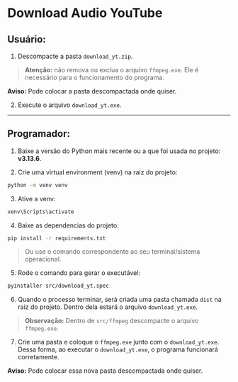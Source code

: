 # Download Audio YouTube

## Usuário:

1. Descompacte a pasta `download_yt.zip`.
   
> **Atenção:** não remova ou exclua o arquivo `ffmpeg.exe`. 
> Ele é necessário para o funcionamento do programa.

**Aviso:** Pode colocar a pasta descompactada onde quiser.

2. Execute o arquivo `download_yt.exe`.

---

## Programador:

1. Baixe a versão do Python mais recente ou a que foi usada no projeto: **v3.13.6**.

2. Crie uma virtual environment (venv) na raiz do projeto:

```bash
python -m venv venv
```

3. Ative a venv:

```bash
venv\Scripts\activate
```
4. Baixe as dependencias do projeto:
```bash
pip install -r requirements.txt
```

> Ou use o comando correspondente ao seu terminal/sistema operacional.

5. Rode o comando para gerar o executável:

```bash
pyinstaller src/download_yt.spec
```

6. Quando o processo terminar, será criada uma pasta chamada `dist` na raiz do projeto.
   Dentro dela estará o arquivo `download_yt.exe`.

> **Observação:** Dentro de `src/ffmpeg` descompacte o arquivo `ffmpeg.exe`.
7. Crie uma pasta e coloque o `ffmpeg.exe` junto com o `download_yt.exe`.
   Dessa forma, ao executar o `download_yt.exe`, o programa funcionará corretamente.

**Aviso:** Pode colocar essa nova pasta descompactada onde quiser.
